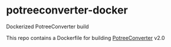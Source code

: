 # potreeconverter-docker

Dockerized PotreeConverter build

This repo contains a Dockerfile for building [PotreeConverter](https://github.com/potree/PotreeConverter) v2.0
